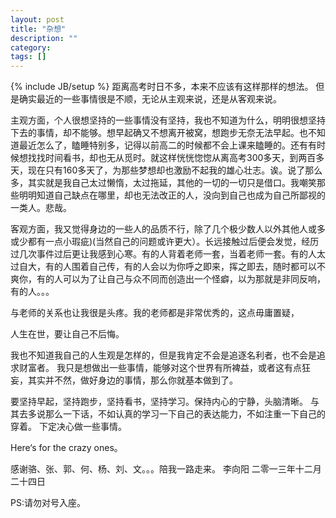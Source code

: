 ```yaml
---
layout: post
title: "杂想"
description: ""
category: 
tags: []
---
```

{% include JB/setup %}
距离高考时日不多，本来不应该有这样那样的想法。
但是确实最近的一些事情很是不顺，无论从主观来说，还是从客观来说。

主观方面，个人很想坚持的一些事情没有坚持，我也不知道为什么，明明很想坚持下去的事情，却不能够。想早起确又不想离开被窝，想跑步无奈无法早起。也不知道最近怎么了，瞌睡特别多，记得以前高二的时候都不会上课来瞌睡的。还有有时候想找找时间看书，却也无从觅时。就这样恍恍惚惚从离高考300多天，到两百多天，现在只有160多天了，为那些梦想却也激励不起我的雄心壮志。诶。说了那么多，其实就是我自己太过懒惰，太过拖延，其他的一切的一切只是借口。我嘲笑那些明明知道自己缺点在哪里，却也无法改正的人，没向到自己也成为自己所鄙视的一类人。悲哉。

客观方面，我又觉得身边的一些人的品质不行，除了几个极少数人以外其他人或多或少都有一点小瑕疵)(当然自己的问题或许更大）。长远接触过后便会发觉，经历过几次事件过后更让我感到心寒。有的人背着老师一套，当着老师一套。有的人太过自大，有的人围着自己传，有的人会以为你呼之即来，挥之即去，随时都可以不爽你，有的人可以为了让自己与众不同而创造出一个怪癖，以为那就是非同反响，有的人。。。

与老师的关系也让我很是头疼。我的老师都是非常优秀的，这点毋庸置疑，



人生在世，要让自己不后悔。

我也不知道我自己的人生观是怎样的，但是我肯定不会是追逐名利者，也不会是追求财富者。
我只是想做出一些事情，能够对这个世界有所裨益，或者这有点狂妄，其实并不然，做好身边的事情，那么你就基本做到了。

要坚持早起，坚持跑步，坚持看书，坚持学习。保持内心的宁静，头脑清晰。
与其去多说那么一下话，不如认真的学习一下自己的表达能力，不如注重一下自己的穿着。
下定决心做一些事情。

Here‘s for the crazy ones。

感谢骆、张、郭、何、杨、刘、文。。。陪我一路走来。
李向阳
二零一三年十二月二十四日

PS:请勿对号入座。
